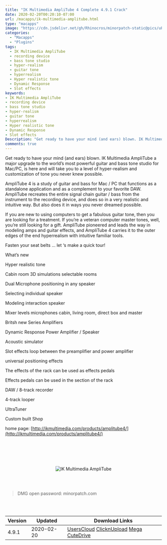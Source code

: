 ```yaml
---
title: "IK Multimedia AmpliTube 4 Complete 4.9.1 Crack"
date: 2020-02-20T00:20:10-07:00
url: /macapps/ik-multimedia-amplitube.html
type: "macapps"
image: "https://cdn.jsdelivr.net/gh/Rhinocros/minorpatch-static@pics/uPic/nbhZ04.jpg"
categories:
  - "Macapps"
  - "Plugins"
tags:
  - IK Multimedia AmpliTube
  - recording device
  - bass tone studio
  - hyper-realism
  - guitar tone
  - hyperrealism
  - Hyper realistic tone
  - Dynamic Response
  - Slot effects
keywords:
- IK Multimedia AmpliTube
- recording device
- bass tone studio
- hyper-realism
- guitar tone
- hyperrealism
- Hyper realistic tone
- Dynamic Response
- Slot effects
Description: "Get ready to have your mind (and ears) blown. IK Multimedia AmpliTube a major upgrade to the world’s most powerful guitar and bass tone studio for Mac/PC, is here and will take you to a level of hyper-realism and customization of tone you never knew possible."
comments: true
---
```


Get ready to have your mind (and ears) blown. IK Multimedia AmpliTube a major upgrade to the world’s most powerful guitar and bass tone studio for Mac/PC, is here and will take you to a level of hyper-realism and customization of tone you never knew possible.

AmpliTube 4 is a study of guitar and bass for Mac / PC that functions as a standalone application and as a complement to your favorite DAW. AmpliTube recreates the entire signal chain guitar / bass from the instrument to the recording device, and does so in a very realistic and intuitive way. But also does it in ways you never dreamed possible.

If you are new to using computers to get a fabulous guitar tone, then you are looking for a treatment. If you’re a veteran computer master tones, well, you’re still looking for a gift. AmpliTube pioneered and leads the way in modeling amps and guitar effects, and AmpliTube 4 carries it to the outer edges of the end hyperrealism with intuitive familiar tools.

Fasten your seat belts … let ‘s make a quick tour!

What’s new

Hyper realistic tone

Cabin room 3D simulations selectable rooms

Dual Microphone positioning in any speaker

Selecting individual speaker

Modeling interaction speaker

Mixer levels microphones cabin, living room, direct box and master

Britsh new Series Amplifiers

Dynamic Response Power Amplifier / Speaker

Acoustic simulator

Slot effects loop between the preamplifier and power amplifier

universal positioning effects

The effects of the rack can be used as effects pedals

Effects pedals can be used in the section of the rack

DAW / 8-track recorder

4-track looper

UltraTuner

Custom built Shop

home page: [http://ikmultimedia.com/products/amplitube4/](http://ikmultimedia.com/products/amplitube4/)

<br/>
<br/>
<script async src="https://pagead2.googlesyndication.com/pagead/js/adsbygoogle.js"></script>
<ins class="adsbygoogle"
     style="display:block; text-align:center;"
     data-ad-layout="in-article"
     data-ad-format="fluid"
     data-ad-client="ca-pub-8746275014476192"
     data-ad-slot="5144997159"></ins>
<script>
     (adsbygoogle = window.adsbygoogle || []).push({});
</script>
<br/>
<br/>


<center>

![IK Multimedia AmpliTube](https://cdn.jsdelivr.net/gh/Rhinocros/minorpatch-static@pics/uPic/MinorPatch-20200220222205.jpg)

</center>

<br/>
<br/>


> DMG open password: minorpatch.com

<br/>

<br/>
<div id="history_version" class="history_version">

| Version | Updated | Download Links |
| ---- | ---- | ---- |
| 4.9.1 | 2020-02-20 | [UsersCloud](https://ouo.io/AATWyo)   [ClicknUpload](https://ouo.io/M1lJ1u)   [Mega](https://ouo.io/df15W9)   [CuteDrive](https://ouo.io/sMXJrD) |

</div>
